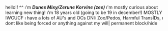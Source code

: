 hello!! ^^ ı'm ***Dunes Mixy/Zerune Korvine (zee)*** 
ı'm mostly curious about learning new thing!
ı'm 18 years old (going to be 19 in december!)
MOSTLY IWCUCF 
ı have a lots of AU's and OCs 
DNI: Zoo/Pedos, Harmful TransİDs, ı dont like being forced or anything against my will| permanent block/hide
